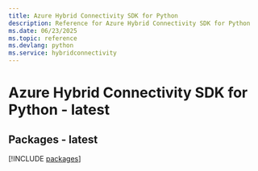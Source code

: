 ```yaml
---
title: Azure Hybrid Connectivity SDK for Python
description: Reference for Azure Hybrid Connectivity SDK for Python
ms.date: 06/23/2025
ms.topic: reference
ms.devlang: python
ms.service: hybridconnectivity
---
```

# Azure Hybrid Connectivity SDK for Python - latest
## Packages - latest
[!INCLUDE [packages](hybrid-connectivity-index.md)]